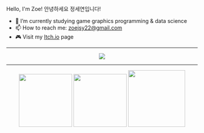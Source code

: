 Hello, I'm Zoe! 안녕하세요 정세연입니다!

- 🌱 I’m currently studying game graphics programming & data science
- 📫 How to reach me: zoejsy22@gmail.com
- 🎮 Visit my <a href="https://lorevoon.itch.io/">Itch.io</a> page

***

<p align="center">
  <a href="https://skillicons.dev">
  <img src="https://skillicons.dev/icons?i=cpp,cs,c,python,unity,unreal,git" />
  </a>
</p>

***

<div align="center">
  <img height="140" src="https://github-readme-stats.vercel.app/api?username=lorevoon&theme=calm&show_icons=true&hide_border=true&count_private=true" />
  <img height="140" src="https://github-readme-streak-stats.herokuapp.com/?user=lorevoon&theme=calm&hide_border=true" />
  <img height="150" src="https://github-readme-stats.vercel.app/api/top-langs/?username=lorevoon&theme=calm&show_icons=true&hide_border=true&layout=compact" />
</div>
